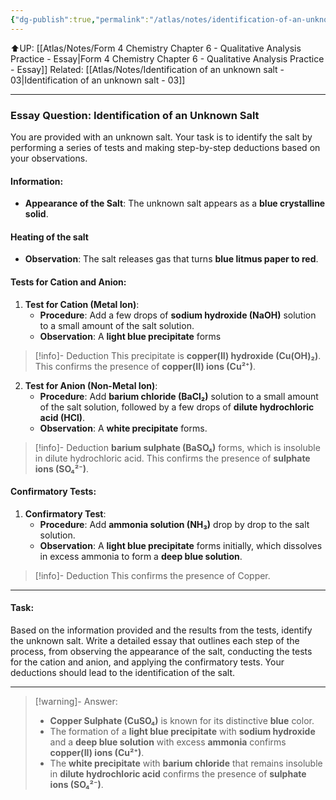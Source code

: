 ```yaml
---
{"dg-publish":true,"permalink":"/atlas/notes/identification-of-an-unknown-salt-02/"}
---
```


⬆️UP: [[Atlas/Notes/Form 4 Chemistry Chapter 6 - Qualitative Analysis Practice - Essay\|Form 4 Chemistry Chapter 6 - Qualitative Analysis Practice - Essay]]
Related: [[Atlas/Notes/Identification of an unknown salt - 03\|Identification of an unknown salt - 03]]

---

### Essay Question: Identification of an Unknown Salt

You are provided with an unknown salt. Your task is to identify the salt by performing a series of tests and making step-by-step deductions based on your observations. 
#### Information:
- **Appearance of the Salt**: The unknown salt appears as a **blue crystalline solid**.

#### Heating of the salt
- **Observation**: The salt releases gas that turns **blue litmus paper to red**. 

#### Tests for Cation and Anion:

1. **Test for Cation (Metal Ion)**:
    - **Procedure**: Add a few drops of **sodium hydroxide (NaOH)** solution to a small amount of the salt solution.
    - **Observation**: A **light blue precipitate** forms
> [!info]- Deduction
>  This precipitate is **copper(II) hydroxide (Cu(OH)₂)**. This confirms the presence of **copper(II) ions (Cu²⁺)**.

2. **Test for Anion (Non-Metal Ion)**:
    - **Procedure**: Add **barium chloride (BaCl₂)** solution to a small amount of the salt solution, followed by a few drops of **dilute hydrochloric acid (HCl)**.
    - **Observation**: A **white precipitate** forms. 
> [!info]- Deduction
> **barium sulphate (BaSO₄)** forms, which is insoluble in dilute hydrochloric acid. This confirms the presence of **sulphate ions (SO₄²⁻)**.

#### Confirmatory Tests:

1. **Confirmatory Test**:
    - **Procedure**: Add **ammonia solution (NH₃)** drop by drop to the salt solution.
    - **Observation**: A **light blue precipitate** forms initially, which dissolves in excess ammonia to form a **deep blue solution**.
> [!info]- Deduction
> This confirms the presence of Copper. 


---

#### Task:
Based on the information provided and the results from the tests, identify the unknown salt. Write a detailed essay that outlines each step of the process, from observing the appearance of the salt, conducting the tests for the cation and anion, and applying the confirmatory tests. Your deductions should lead to the identification of the salt.


---

> [!warning]- Answer:
> - **Copper Sulphate (CuSO₄)** is known for its distinctive **blue** color.
> - The formation of a **light blue precipitate** with **sodium hydroxide** and a **deep blue solution** with excess **ammonia** confirms **copper(II) ions (Cu²⁺)**.
> - The **white precipitate** with **barium chloride** that remains insoluble in **dilute hydrochloric acid** confirms the presence of **sulphate ions (SO₄²⁻)**.
